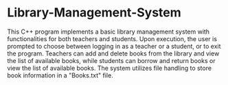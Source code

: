 # Library-Management-System

This C++ program implements a basic library management system with functionalities for both teachers and students. Upon execution, the user is prompted to choose between logging in as a teacher or a student, or to exit the program. Teachers can add and delete books from the library and view the list of available books, while students can borrow and return books or view the list of available books. The system utilizes file handling to store book information in a "Books.txt" file.

